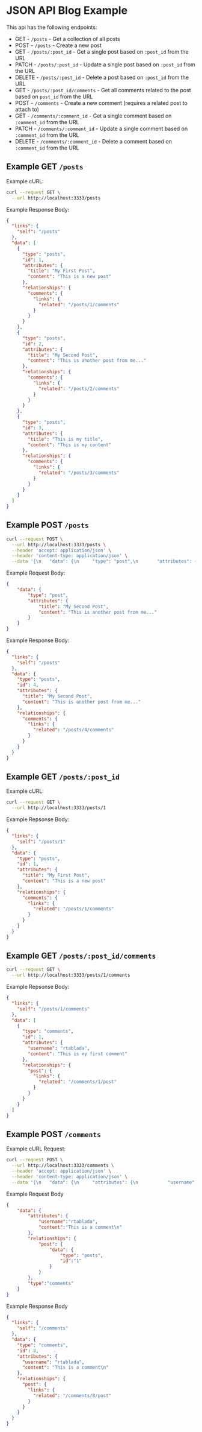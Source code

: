 # JSON API Blog Example

This api has the following endpoints:

* GET - `/posts` - Get a collection of all posts
* POST - `/posts` - Create a new post
* GET - `/posts/:post_id` - Get a single post based on `:post_id` from the URL
* PATCH - `/posts/:post_id` - Update a single post based on `:post_id` from the URL
* DELETE - `/posts/:post_id` - Delete a post based on `:post_id` from the URL
* GET - `/posts/:post_id/comments` - Get all comments related to the post based on `post_id` from the URL
* POST - `/comments` - Create a new comment (requires a related post to attach to)
* GET - `/comments/:comment_id` - Get a single comment based on `:comment_id` from the URL
* PATCH - `/comments/:comment_id` - Update a single comment based on `:comment_id` from the URL
* DELETE - `/comments/:comment_id` - Delete a comment based on `:comment_id` from the URL

## Example GET `/posts`

Example cURL:

```bash
curl --request GET \
  --url http://localhost:3333/posts
```

Example Response Body:

```json
{
  "links": {
    "self": "/posts"
  },
  "data": [
    {
      "type": "posts",
      "id": 1,
      "attributes": {
        "title": "My First Post",
        "content": "This is a new post"
      },
      "relationships": {
        "comments": {
          "links": {
            "related": "/posts/1/comments"
          }
        }
      }
    },
    {
      "type": "posts",
      "id": 2,
      "attributes": {
        "title": "My Second Post",
        "content": "This is another post from me..."
      },
      "relationships": {
        "comments": {
          "links": {
            "related": "/posts/2/comments"
          }
        }
      }
    },
    {
      "type": "posts",
      "id": 3,
      "attributes": {
        "title": "This is my title",
        "content": "This is my content"
      },
      "relationships": {
        "comments": {
          "links": {
            "related": "/posts/3/comments"
          }
        }
      }
    }
  ]
}
```

## Example POST `/posts`

```bash
curl --request POST \
  --url http://localhost:3333/posts \
  --header 'accept: application/json' \
  --header 'content-type: application/json' \
  --data '{\n	"data": {\n		"type": "post",\n		"attributes": {\n			"title": "My Second Post",\n			"content": "This is another post from me..."\n		}\n	}\n}'
```

Example Request Body:

```json
{
	"data": {
		"type": "post",
		"attributes": {
			"title": "My Second Post",
			"content": "This is another post from me..."
		}
	}
}
```

Example Response Body:

```json
{
  "links": {
    "self": "/posts"
  },
  "data": {
    "type": "posts",
    "id": 4,
    "attributes": {
      "title": "My Second Post",
      "content": "This is another post from me..."
    },
    "relationships": {
      "comments": {
        "links": {
          "related": "/posts/4/comments"
        }
      }
    }
  }
}
```

## Example GET `/posts/:post_id`

Example cURL:

```bash
curl --request GET \
  --url http://localhost:3333/posts/1
```

Example Repsonse Body:

```json
{
  "links": {
    "self": "/posts/1"
  },
  "data": {
    "type": "posts",
    "id": 1,
    "attributes": {
      "title": "My First Post",
      "content": "This is a new post"
    },
    "relationships": {
      "comments": {
        "links": {
          "related": "/posts/1/comments"
        }
      }
    }
  }
}
```

## Example GET `/posts/:post_id/comments`

```bash
curl --request GET \
  --url http://localhost:3333/posts/1/comments
```

Example Repsonse Body:

```json
{
  "links": {
    "self": "/posts/1/comments"
  },
  "data": [
    {
      "type": "comments",
      "id": 1,
      "attributes": {
        "username": "rtablada",
        "content": "This is my first comment"
      },
      "relationships": {
        "post": {
          "links": {
            "related": "/comments/1/post"
          }
        }
      }
    }
  ]
}
```

## Example POST `/comments`

Example cURL Request:

```bash
curl --request POST \
  --url http://localhost:3333/comments \
  --header 'accept: application/json' \
  --header 'content-type: application/json' \
  --data '{\n	"data": {\n		"attributes": {\n			"username":"rtablada",\n			"content":"This is a comment\n"\n		},\n		"relationships": {\n			"post": {\n				"data": {\n					"type": "posts",\n					"id":"1"\n				}\n			}\n		},\n		"type":"comments"\n	}\n}'
```

Example Request Body

```json
{
	"data": {
		"attributes": {
			"username":"rtablada",
			"content":"This is a comment\n"
		},
		"relationships": {
			"post": {
				"data": {
					"type": "posts",
					"id":"1"
				}
			}
		},
		"type":"comments"
	}
}
```

Example Response Body

```json
{
  "links": {
    "self": "/comments"
  },
  "data": {
    "type": "comments",
    "id": 8,
    "attributes": {
      "username": "rtablada",
      "content": "This is a comment\n"
    },
    "relationships": {
      "post": {
        "links": {
          "related": "/comments/8/post"
        }
      }
    }
  }
}
```
